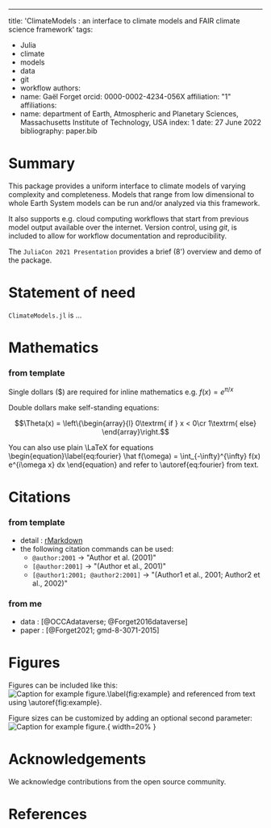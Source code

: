 ---
title: 'ClimateModels : an interface to climate models and FAIR climate science framework'
tags:
  - Julia
  - climate
  - models
  - data
  - git
  - workflow
authors:
  - name: Gaël Forget
    orcid: 0000-0002-4234-056X
    affiliation: "1"
affiliations:
 - name: department of Earth, Atmospheric and Planetary Sciences, Massachusetts Institute of Technology, USA
   index: 1
date: 27 June 2022
bibliography: paper.bib

# Summary

This package provides a uniform interface to climate models of varying complexity and completeness. Models that range from low dimensional to whole Earth System models can be run and/or analyzed via this framework. 

It also supports e.g. cloud computing workflows that start from previous model output available over the internet. Version control, using _git_, is included to allow for workflow documentation and reproducibility.

The `JuliaCon 2021 Presentation` provides a brief (8') overview and demo of the package.

# Statement of need

`ClimateModels.jl` is ... 

# Mathematics

### from template

Single dollars ($) are required for inline mathematics e.g. $f(x) = e^{\pi/x}$

Double dollars make self-standing equations:

$$\Theta(x) = \left\{\begin{array}{l}
0\textrm{ if } x < 0\cr
1\textrm{ else}
\end{array}\right.$$

You can also use plain \LaTeX for equations
\begin{equation}\label{eq:fourier}
\hat f(\omega) = \int_{-\infty}^{\infty} f(x) e^{i\omega x} dx
\end{equation}
and refer to \autoref{eq:fourier} from text.

# Citations

### from template

- detail : [rMarkdown](http://rmarkdown.rstudio.com/authoring_bibliographies_and_citations.html)
- the following citation commands can be used:
	- `@author:2001`  ->  "Author et al. (2001)"
	- `[@author:2001]` -> "(Author et al., 2001)"
	- `[@author1:2001; @author2:2001]` -> "(Author1 et al., 2001; Author2 et al., 2002)"

### from me

- data : [@OCCAdataverse; @Forget2016dataverse]
- paper : [@Forget2021; gmd-8-3071-2015]
 
# Figures

Figures can be included like this:
![Caption for example figure.\label{fig:example}](https://github.com/JuliaClimate/IndividualDisplacements.jl/blob/master/docs/joss/simulated_atm_flow04.png?raw=true)
and referenced from text using \autoref{fig:example}.

Figure sizes can be customized by adding an optional second parameter:
![Caption for example figure.](https://user-images.githubusercontent.com/20276764/131556274-48f3df13-0608-4cd0-acf9-c3e29894a32c.png){ width=20% }

# Acknowledgements

We acknowledge contributions from the open source community.

# References
